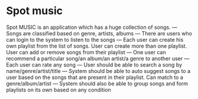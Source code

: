 # Spot music

Spot MUSIC is an application which has a huge collection of songs.
— Songs are classified based on genre, artists, albums
— There are users who can login to the system to listen to the songs
— Each user can create his own playlist from the list of songs. User can create more than one playlist. User can add or remove songs from their playlist
— One user can recommend a particular song/an album/an artist/a genre to another user
— Each user can rate any song
— User should be able to search a song by name/genre/artist/title
— System should be able to auto suggest songs to a user based on the songs that are present in their playlist. Can match to a genre/album/artist
— System should also be able to group songs and form playlists on its own based on any condition
